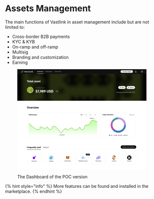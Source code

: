 # Assets Management

The main functions of Vastlink in asset management include but are not limited to:&#x20;

* Cross-border B2B payments
* KYC & KYB&#x20;
* On-ramp and off-ramp
* Multisig&#x20;
* Branding and customization
* Earning

<figure><img src="../.gitbook/assets/20241219-144321.jpeg" alt=""><figcaption><p>The Dashboard of the POC version</p></figcaption></figure>

{% hint style="info" %}
More features can be found and installed in the marketplace.
{% endhint %}
